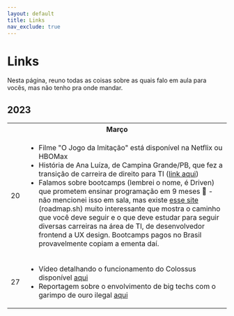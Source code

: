 ```yaml
---
layout: default
title: Links
nav_exclude: true
---
```


# Links

Nesta página, reuno todas as coisas sobre as quais falo em aula para vocês, mas não tenho pra onde mandar.

## 2023

<table>
  <tr>
    <th colspan="2">Março</th>
  </tr>
  <tr>
    <td>20</td>
    <td>
      <ul>
        <li>Filme "O Jogo da Imitação" está disponível na Netflix ou HBOMax</li>
        <li>História de Ana Luíza, de Campina Grande/PB, que fez a transição de carreira de direito para TI (<a href="https://open.spotify.com/episode/3wzoXtATxI8UuX8ld38m9t?si=69f47753127448f0" target="_blank">link aqui</a>)</li>
        <li>Falamos sobre bootcamps (lembrei o nome, é Driven) que prometem ensinar programação em 9 meses 🤭 - não mencionei isso em sala, mas existe <a href="https://roadmap.sh/" target="_blank">esse site</a> (roadmap.sh) muito interessante que mostra o caminho que você deve seguir e o que deve estudar para seguir diversas carreiras na área de TI, de desenvolvedor frontend a UX design. Bootcamps pagos no Brasil provavelmente copiam a ementa daí.</li>
      </ul>
    </td>
  </tr>
  <tr>
    <td>27</td>
    <td>
      <ul>
        <li>Vídeo detalhando o funcionamento do Colossus disponível <a href="https://www.britannica.com/technology/computer/images-videos#/media/1/130429/214516" target="_blank">aqui</a></li>
        <li>Reportagem sobre o envolvimento de big techs com o garimpo de ouro ilegal <a href="https://outraspalavras.net/outrasmidias/amazonia-as-conexoes-entre-big-tech-e-o-garimpo-ilegal/">aqui</a></li>
      </ul>
    </td>
  </tr>
</table>
